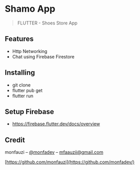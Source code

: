 # Shamo App

> FLUTTER - Shoes Store App

## Features

- Http Networking
- Chat using Firebase Firestore

## Installing

- git clone 
- flutter pub get
- flutter run

## Setup Firebase

- https://firebase.flutter.dev/docs/overview

## Credit

monfauzi – [@monfadev](https://instagram.com/monfadev) – mfaauzii@gmail.com

[https://github.com/monfauzi](https://github.com/monfadev/)
